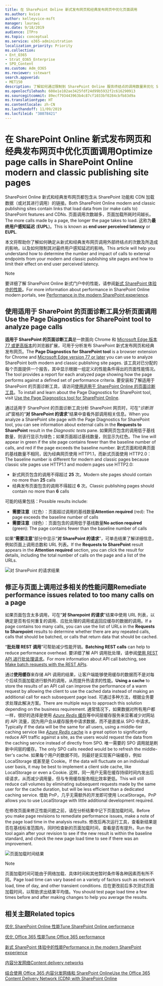 ```yaml
---
title: 在 SharePoint Online 新式发布网页和经典发布网页中优化页面调用
ms.author: kvice
author: kelleyvice-msft
manager: laurawi
ms.date: 9/18/2019
audience: ITPro
ms.topic: conceptual
ms.service: o365-administration
localization_priority: Priority
ms.collection:
- Ent_O365
- Strat_O365_Enterprise
- SPO_Content
ms.custom: Adm_O365
ms.reviewer: sstewart
search.appverid:
- MET150
description: 了解如何通过限制到 SharePoint Online 服务终结点的调用数量来优化 SharePoint Online 中的新式和经典发布网页。
ms.openlocfilehash: 608e1e102ae3425fdf24d99b5932f2c616290913
ms.sourcegitcommit: 89ecf793443963b4c87cf1033bf0284cbfb83d9a
ms.translationtype: HT
ms.contentlocale: zh-CN
ms.lasthandoff: 11/09/2019
ms.locfileid: "38078421"
---
```

# <a name="optimize-page-calls-in-sharepoint-online-modern-and-classic-publishing-site-pages"></a><span data-ttu-id="a36ba-103">在 SharePoint Online 新式发布网页和经典发布网页中优化页面调用</span><span class="sxs-lookup"><span data-stu-id="a36ba-103">Optimize page calls in SharePoint Online modern and classic publishing site pages</span></span>

<span data-ttu-id="a36ba-104">SharePoint Online 新式和经典发布网页都包含从 SharePoint 功能和 CDN 加载数据（或对其进行调用）的链接。</span><span class="sxs-lookup"><span data-stu-id="a36ba-104">Both SharePoint Online modern and classic publishing sites contain links that load data from (or make calls to) SharePoint features and CDNs.</span></span> <span data-ttu-id="a36ba-105">页面调用次数越多，页面加载所耗时间越长。</span><span class="sxs-lookup"><span data-stu-id="a36ba-105">The more calls made by a page, the longer the page takes to load.</span></span> <span data-ttu-id="a36ba-106">这称为**最终用户感知延迟** (**EUPL**)。</span><span class="sxs-lookup"><span data-stu-id="a36ba-106">This is known as **end user perceived latency** or **EUPL**.</span></span>

<span data-ttu-id="a36ba-107">本文将帮助你了解如何确定从新式和经典发布网页调用外部终结点的次数及所造成的影响，以及如何限制其对最终用户感知延迟的影响。</span><span class="sxs-lookup"><span data-stu-id="a36ba-107">This article will help you understand how to determine the number and impact of calls to external endpoints from your modern and classic publishing site pages and how to limit their effect on end user perceived latency.</span></span>

>[!NOTE]
><span data-ttu-id="a36ba-108">要详细了解 SharePoint Online 新式门户中的性能，请参阅[新式 SharePoint 体验中的性能](https://docs.microsoft.com/sharepoint/modern-experience-performance)。</span><span class="sxs-lookup"><span data-stu-id="a36ba-108">For more information about performance in SharePoint Online modern portals, see [Performance in the modern SharePoint experience](https://docs.microsoft.com/sharepoint/modern-experience-performance).</span></span>

## <a name="use-the-page-diagnostics-for-sharepoint-tool-to-analyze-page-calls"></a><span data-ttu-id="a36ba-109">使用适用于 SharePoint 的页面诊断工具分析页面调用</span><span class="sxs-lookup"><span data-stu-id="a36ba-109">Use the Page Diagnostics for SharePoint tool to analyze page calls</span></span>

<span data-ttu-id="a36ba-110">**适用于 SharePoint 的页面诊断工具**是一款面向 Chrome 和 [Microsoft Edge 版本 77 或更高版本](https://www.microsoftedgeinsider.com/download?form=MI13E8&OCID=MI13E8)的浏览器扩展，可用于分析发布 SharePoint 新式发布网页和经典发布网页。</span><span class="sxs-lookup"><span data-stu-id="a36ba-110">The **Page Diagnostics for SharePoint tool** is a browser extension for Chrome and [Microsoft Edge version 77 or later](https://www.microsoftedgeinsider.com/download?form=MI13E8&OCID=MI13E8) you can use to analyze SharePoint both modern and classic publishing site pages.</span></span> <span data-ttu-id="a36ba-111">该工具对已分配的每个页面提供一个报告，其中显示根据一组定义的性能条件得出的页面性能情况。</span><span class="sxs-lookup"><span data-stu-id="a36ba-111">The tool provides a report for each analyzed page showing how the page performs against a defined set of performance criteria.</span></span> <span data-ttu-id="a36ba-112">要安装和了解适用于 SharePoint 的页面诊断工具，请访问[使用适用于 SharePoint Online 的页面诊断工具](page-diagnostics-for-spo.md)。</span><span class="sxs-lookup"><span data-stu-id="a36ba-112">To install and learn about the Page Diagnostics for SharePoint tool, visit [Use the Page Diagnostics tool for SharePoint Online](page-diagnostics-for-spo.md).</span></span>

<span data-ttu-id="a36ba-113">通过适用于 SharePoint 的页面诊断工具分析 SharePoint 网页时，可在“_诊断测试_”窗格的“**对 SharePoint 的请求**”结果中查看外部调用相关信息。</span><span class="sxs-lookup"><span data-stu-id="a36ba-113">When you analyze a SharePoint site page with the Page Diagnostics for SharePoint tool, you can see information about external calls in the **Requests to SharePoint** result in the _Diagnostic tests_ pane.</span></span> <span data-ttu-id="a36ba-114">如果网页包含的调用低于基线数量，则该行显示为绿色；如果页面超过基线数量，则显示为红色。</span><span class="sxs-lookup"><span data-stu-id="a36ba-114">The line will appear in green if the site page contains fewer than the baseline number of calls, and red if the page exceeds the baseline number.</span></span> <span data-ttu-id="a36ba-115">新式页面和经典页面的基线数量不相同，因为经典网页使用 HTTP1.1，而新式页面使用 HTTP2.0：</span><span class="sxs-lookup"><span data-stu-id="a36ba-115">The baseline number is different for modern and classic pages because classic site pages use HTTP1.1 and modern pages use HTTP2.0:</span></span>

- <span data-ttu-id="a36ba-116">新式网页包含的调用不得超过 **25** 次。</span><span class="sxs-lookup"><span data-stu-id="a36ba-116">Modern site pages should contain no more than **25** calls</span></span>
- <span data-ttu-id="a36ba-117">经典发布页面包含的调用不得超过 **6** 次。</span><span class="sxs-lookup"><span data-stu-id="a36ba-117">Classic publishing pages should contain no more than **6** calls</span></span>

<span data-ttu-id="a36ba-118">可能的结果包括：</span><span class="sxs-lookup"><span data-stu-id="a36ba-118">Possible results include:</span></span>

- <span data-ttu-id="a36ba-119">**需要注意**（红色）：页面超过调用的基线数量</span><span class="sxs-lookup"><span data-stu-id="a36ba-119">**Attention required** (red): The page exceeds the baseline number of calls</span></span>
- <span data-ttu-id="a36ba-120">**需要注意**（绿色）：页面包含的调用低于基线数量</span><span class="sxs-lookup"><span data-stu-id="a36ba-120">**No action required** (green): The page contains fewer than the baseline number of calls</span></span>

<span data-ttu-id="a36ba-121">如果“**需要注意**”部分中显示“**对 SharePoint 的请求**”，可单击结果了解详细信息，例如页面上调用总数和 URL 列表。</span><span class="sxs-lookup"><span data-stu-id="a36ba-121">If the **Requests to SharePoint** result appears in the **Attention required** section, you can click the result for details, including the total number of calls on the page and a list of the URLs.</span></span>

![对 SharePoint 的请求结果](media/modern-portal-optimization/pagediag-requests.png)

## <a name="remediate-performance-issues-related-to-too-many-calls-on-a-page"></a><span data-ttu-id="a36ba-123">修正与页面上调用过多相关的性能问题</span><span class="sxs-lookup"><span data-stu-id="a36ba-123">Remediate performance issues related to too many calls on a page</span></span>

<span data-ttu-id="a36ba-124">如果页面包含太多调用，可在“**对 Sharepoint 的请求**”结果中使用 URL 列表，以确定是否有任何重复的调用、应批处理的调用或返回应缓存的数据的调用。</span><span class="sxs-lookup"><span data-stu-id="a36ba-124">If a page contains too many calls, you can use the list of URLs in the **Requests to Sharepoint** results to determine whether there are any repeated calls, calls that should be batched, or calls that return data that should be cached.</span></span>

<span data-ttu-id="a36ba-125">“**批处理 REST 调用**”可帮助减少性能开销。</span><span class="sxs-lookup"><span data-stu-id="a36ba-125">**Batching REST calls** can help to reduce performance overhead.</span></span> <span data-ttu-id="a36ba-126">要详细了解 API 调用批处理，请参阅[使用 REST API 进行批处理请求](https://docs.microsoft.com/sharepoint/dev/sp-add-ins/make-batch-requests-with-the-rest-apis)。</span><span class="sxs-lookup"><span data-stu-id="a36ba-126">For more information about API call batching, see [Make batch requests with the REST APIs](https://docs.microsoft.com/sharepoint/dev/sp-add-ins/make-batch-requests-with-the-rest-apis).</span></span>

<span data-ttu-id="a36ba-127">通过**使用缓存**来存储 API 调用的结果，让客户端能够使用缓存的数据而不是对每个后续页面加载进行额外的调用，从而提升热请求的性能。</span><span class="sxs-lookup"><span data-stu-id="a36ba-127">**Using a cache** to store the results of an API call can improve the performance of a warm request by allowing the client to use the cached data instead of making an additional call for each subsequent page load.</span></span> <span data-ttu-id="a36ba-128">可通过多种方法，根据业务要求处理此解决方案。</span><span class="sxs-lookup"><span data-stu-id="a36ba-128">There are multiple ways to approach this solution depending on the business requirement.</span></span> <span data-ttu-id="a36ba-129">通常情况下，如果数据对所有用户都一样，很好的选择是使用 [_Azure Redis_ 缓存](https://azure.microsoft.com/services/cache/)等中间层缓存服务来显著减少对网站的 API 流量，因为用户会从缓存服务中请求数据，而不是直接从 SPO 中请求。</span><span class="sxs-lookup"><span data-stu-id="a36ba-129">Typically if the data will be the same for all users, using a middle-tier caching service like [_Azure Redis_ cache](https://azure.microsoft.com/services/cache/) is a great option to significantly reduce API traffic against a site, as the users would request the data from the caching service instead of directly from SPO.</span></span> <span data-ttu-id="a36ba-130">唯一需要的 SPO 调用就是刷新中间层的缓存。</span><span class="sxs-lookup"><span data-stu-id="a36ba-130">The only SPO calls needed would be to refresh the middle-tier's cache.</span></span> <span data-ttu-id="a36ba-131">如果每个用户的数据不同，则最好是实现客户端缓存，例如 LocalStorage 或甚至是 Cookie。</span><span class="sxs-lookup"><span data-stu-id="a36ba-131">If the data will fluctuate on an individual user basis, it may be best to implement a client side cache, like LocalStorage or even a Cookie.</span></span> <span data-ttu-id="a36ba-132">这样，同一用户无需在缓存持续时间内发出后续请求，从而减少调用量，但与专用缓存服务相比效率更低。</span><span class="sxs-lookup"><span data-stu-id="a36ba-132">This will still reduce call volumes by eliminating subsequent requests made by the same user for the cache duration, but will be less efficient than a dedicated caching service.</span></span> <span data-ttu-id="a36ba-133">借助 PnP，几乎无需额外的开发即可使用 LocalStorage。</span><span class="sxs-lookup"><span data-stu-id="a36ba-133">PnP allows you to use LocalStorage with little additional development required.</span></span>

<span data-ttu-id="a36ba-134">在修改页面来修正性能问题之前，请在分析结果中记下页面加载时间。</span><span class="sxs-lookup"><span data-stu-id="a36ba-134">Before you make page revisions to remediate performance issues, make a note of the page load time in the analysis results.</span></span> <span data-ttu-id="a36ba-135">修改后再次运行工具，查看新结果是否在基线标准范围内，同时检查新的页面加载时间，查看是否有提升。</span><span class="sxs-lookup"><span data-stu-id="a36ba-135">Run the tool again after your revision to see if the new result is within the baseline standard, and check the new page load time to see if there was an improvement.</span></span>

![页面加载时间结果](media/modern-portal-optimization/pagediag-page-load-time.png)

>[!NOTE]
><span data-ttu-id="a36ba-137">页面加载时间可能由于网络加载、具体时间和其他暂时条件等各种因素而有所不同。</span><span class="sxs-lookup"><span data-stu-id="a36ba-137">Page load time can vary based on a variety of factors such as network load, time of day, and other transient conditions.</span></span> <span data-ttu-id="a36ba-138">应在更改前后多次测试页面加载时间，以帮助求出结果平均值。</span><span class="sxs-lookup"><span data-stu-id="a36ba-138">You should test page load time a few times before and after making changes to help you average the results.</span></span>

## <a name="related-topics"></a><span data-ttu-id="a36ba-139">相关主题</span><span class="sxs-lookup"><span data-stu-id="a36ba-139">Related topics</span></span>

[<span data-ttu-id="a36ba-140">优化 SharePoint Online 性能</span><span class="sxs-lookup"><span data-stu-id="a36ba-140">Tune SharePoint Online performance</span></span>](tune-sharepoint-online-performance.md)

[<span data-ttu-id="a36ba-141">优化 Office 365 性能</span><span class="sxs-lookup"><span data-stu-id="a36ba-141">Tune Office 365 performance</span></span>](tune-office-365-performance.md)

[<span data-ttu-id="a36ba-142">新式 SharePoint 体验中的性能</span><span class="sxs-lookup"><span data-stu-id="a36ba-142">Performance in the modern SharePoint experience</span></span>](https://docs.microsoft.com/sharepoint/modern-experience-performance)

[<span data-ttu-id="a36ba-143">内容分发网络</span><span class="sxs-lookup"><span data-stu-id="a36ba-143">Content delivery networks</span></span>](content-delivery-networks.md)

[<span data-ttu-id="a36ba-144">结合使用 Office 365 内容分发网络和 SharePoint Online</span><span class="sxs-lookup"><span data-stu-id="a36ba-144">Use the Office 365 Content Delivery Network (CDN) with SharePoint Online</span></span>](use-office-365-cdn-with-spo.md)
